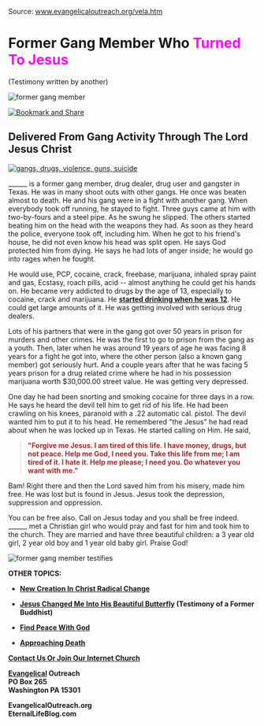 <!--t Former Gang Member Who Turned To Jesus t-->
<!--d  d-->

Source: [www.evangelicaloutreach.org/vela.htm ](http://gesundelehre.tk/forwarder.php?url=http://www.evangelicaloutreach.org/vela.htm )


# Former Gang Member Who <font color="magenta">Turned To Jesus</font>

(Testimony written by another)

![former gang member](../../files/pictures/a-colorb.gif)

[![Bookmark and Share](../s7.addthis.com/static/btn/v2/lg-share-en.gif)](http://www.addthis.com/bookmark.php?v=250&username=xa-4ce723c86d857fe0)



## Delivered From Gang Activity Through The Lord Jesus Christ

[![gangs, drugs, violence, guns, suicide](../../files/pictures/gang-drugs-suicide.jpg "Gangs, Drugs and Suicide Leads To Hell")](http://gesundelehre.tk/forwarder.php?url=http://www.evangelicaloutreach.org/repentance.html)

______ is a former gang member, drug dealer, drug user and gangster in Texas. He was in many shoot outs with other gangs. He once was beaten almost to death. He and his gang were in a fight with another gang. When everybody took off running, he stayed to fight. Three guys came at him with two-by-fours and a steel pipe. As he swung he slipped. The others started beating him on the head with the weapons they had. As soon as they heard the police, everyone took off, including him. When he got to his friend's house, he did not even know his head was split open. He says God protected him from dying. He says he had lots of anger inside; he would go into rages when he fought.

He would use, PCP, cocaine, crack, freebase, marijuana, inhaled spray paint and gas, Ecstasy, roach pills, acid -- almost anything he could get his hands on. He became very addicted to drugs by the age of 13, especially to cocaine, crack and marijuana. He **[started drinking when he was 12](http://gesundelehre.tk/forwarder.php?url=http://www.evangelicaloutreach.org/drunk.html)**. He could get large amounts of it. He was getting involved with serious drug dealers.

Lots of his partners that were in the gang got over 50 years in prison for murders and other crimes. He was the first to go to prison from the gang as a youth. Then, later when he was around 19 years of age he was facing 8 years for a fight he got into, where the other person (also a known gang member) got seriously hurt. And a couple years after that he was facing 5 years prison for a drug related crime where he had in his possession marijuana worth $30,000.00 street value. He was getting very depressed.

One day he had been snorting and smoking cocaine for three days in a row. He says he heard the devil tell him to get rid of his life. He had been crawling on his knees, paranoid with a .22 automatic cal. pistol. The devil wanted him to put it to his head. He remembered "the Jesus" he had read about when he was locked up in Texas. He started calling on Him. He said,

> **<font color="brown">"Forgive me Jesus. I am tired of this life. I have money, drugs, but not peace. Help me God, I need you. Take this life from me; I am tired of it. I hate it. Help me please; I need you. Do whatever you want with me."</font>**

Bam! Right there and then the Lord saved him from his misery, made him free. He was lost but is found in Jesus. Jesus took the depression, suppression and oppression.

You can be free also. Call on Jesus today and you shall be free indeed. ______ met a Christian girl who would pray and fast for him and took him to the church. They are married and have three beautiful children: a 3 year old girl, 2 year old boy and 1 year old baby girl. Praise God!

![former gang member testifies](../../files/pictures/a-colorb.gif)

**OTHER TOPICS:**

- **[New Creation In Christ Radical Change](http://gesundelehre.tk/forwarder.php?url=http://www.evangelicaloutreach.org/new-creation.html)**

- **[Jesus Changed Me Into His Beautiful Butterfly](http://gesundelehre.tk/forwarder.php?url=http://www.evangelicaloutreach.org/violet.htm) (Testimony of a Former Buddhist)**

- **[Find Peace With God](http://gesundelehre.tk/forwarder.php?url=http://www.evangelicaloutreach.org/peace.htm)**

- **[Approaching Death](http://gesundelehre.tk/forwarder.php?url=http://www.evangelicaloutreach.org/approaching-death.html)**

[**Contact Us Or Join Our Internet Church**](http://gesundelehre.tk/forwarder.php?url=http://www.evangelicaloutreach.org/contact.html)

**[Evangelical](http://gesundelehre.tk/forwarder.php?url=http://www.evangelicaloutreach.org/index.html) Outreach**  
**PO Box 265**  
**Washington PA 15301**

**EvangelicalOutreach.org**  
**EternalLifeBlog.com**